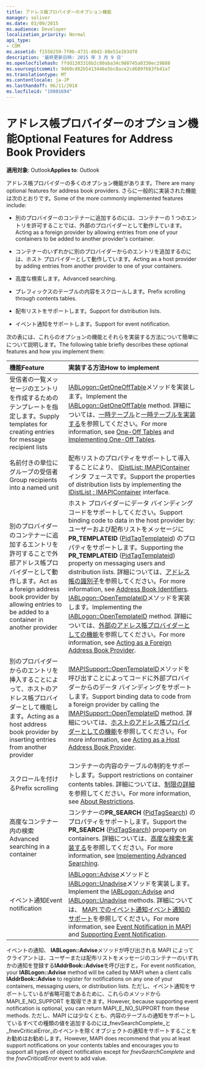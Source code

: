 ```yaml
---
title: アドレス帳プロバイダーのオプション機能
manager: soliver
ms.date: 03/09/2015
ms.audience: Developer
localization_priority: Normal
api_type:
- COM
ms.assetid: f1558259-7f0b-4731-80d2-88e51e203df0
description: '最終更新日時: 2015 年 3 月 9 日'
ms.openlocfilehash: ffdd1203316b2c80aba34c980745a0330ec19888
ms.sourcegitcommit: 9d60cd82b5413446e5bc8ace2cd689f683fb41a7
ms.translationtype: MT
ms.contentlocale: ja-JP
ms.lasthandoff: 06/11/2018
ms.locfileid: "19801694"
---
```

# <a name="optional-features-for-address-book-providers"></a><span data-ttu-id="9485d-103">アドレス帳プロバイダーのオプション機能</span><span class="sxs-lookup"><span data-stu-id="9485d-103">Optional Features for Address Book Providers</span></span>

  
  
<span data-ttu-id="9485d-104">**適用対象**: Outlook</span><span class="sxs-lookup"><span data-stu-id="9485d-104">**Applies to**: Outlook</span></span> 
  
<span data-ttu-id="9485d-105">アドレス帳プロバイダーの多くのオプション機能があります。</span><span class="sxs-lookup"><span data-stu-id="9485d-105">There are many optional features for address book providers.</span></span> <span data-ttu-id="9485d-106">さらに一般的に実装された機能は次のとおりです。</span><span class="sxs-lookup"><span data-stu-id="9485d-106">Some of the more commonly implemented features include:</span></span>
  
- <span data-ttu-id="9485d-107">別のプロバイダーのコンテナーに追加するのには、コンテナーの 1 つのエントリを許可することでは、外部のプロバイダーとして動作しています。</span><span class="sxs-lookup"><span data-stu-id="9485d-107">Acting as a foreign provider by allowing entries from one of your containers to be added to another provider's container.</span></span>
    
- <span data-ttu-id="9485d-108">コンテナーのいずれかに別のプロバイダーからのエントリを追加するのには、ホスト プロバイダーとして動作しています。</span><span class="sxs-lookup"><span data-stu-id="9485d-108">Acting as a host provider by adding entries from another provider to one of your containers.</span></span>
    
- <span data-ttu-id="9485d-109">高度な検索します。</span><span class="sxs-lookup"><span data-stu-id="9485d-109">Advanced searching.</span></span>
    
- <span data-ttu-id="9485d-110">プレフィックスのテーブルの内容をスクロールします。</span><span class="sxs-lookup"><span data-stu-id="9485d-110">Prefix scrolling through contents tables.</span></span>
    
- <span data-ttu-id="9485d-111">配布リストをサポートします。</span><span class="sxs-lookup"><span data-stu-id="9485d-111">Support for distribution lists.</span></span>
    
- <span data-ttu-id="9485d-112">イベント通知をサポートします。</span><span class="sxs-lookup"><span data-stu-id="9485d-112">Support for event notification.</span></span>
    
<span data-ttu-id="9485d-113">次の表には、これらのオプションの機能とそれらを実装する方法について簡単にについて説明します。</span><span class="sxs-lookup"><span data-stu-id="9485d-113">The following table briefly describes these optional features and how you implement them:</span></span>
  
|<span data-ttu-id="9485d-114">**機能**</span><span class="sxs-lookup"><span data-stu-id="9485d-114">**Feature**</span></span>|<span data-ttu-id="9485d-115">**実装する方法**</span><span class="sxs-lookup"><span data-stu-id="9485d-115">**How to implement**</span></span>|
|:-----|:-----|
|<span data-ttu-id="9485d-116">受信者の一覧メッセージのエントリを作成するためのテンプレートを指定します。</span><span class="sxs-lookup"><span data-stu-id="9485d-116">Supply templates for creating entries for message recipient lists</span></span>  <br/> |<span data-ttu-id="9485d-117">[IABLogon::GetOneOffTable](iablogon-getoneofftable.md)メソッドを実装します。</span><span class="sxs-lookup"><span data-stu-id="9485d-117">Implement the [IABLogon::GetOneOffTable](iablogon-getoneofftable.md) method.</span></span> <span data-ttu-id="9485d-118">詳細については、[一時テーブル](one-off-tables.md)と[一時テーブルを実装する](implementing-one-off-tables.md)を参照してください。</span><span class="sxs-lookup"><span data-stu-id="9485d-118">For more information, see [One-Off Tables](one-off-tables.md) and [Implementing One-Off Tables](implementing-one-off-tables.md).</span></span>  <br/> |
|<span data-ttu-id="9485d-119">名前付きの単位にグループの受信者</span><span class="sxs-lookup"><span data-stu-id="9485d-119">Group recipients into a named unit</span></span>  <br/> |<span data-ttu-id="9485d-120">配布リストのプロパティをサポートして導入することにより、 [IDistList: IMAPIContainer](idistlistimapicontainer.md)インタ フェースです。</span><span class="sxs-lookup"><span data-stu-id="9485d-120">Support the properties of distribution lists by implementing the [IDistList : IMAPIContainer](idistlistimapicontainer.md) interface.</span></span>  <br/> |
|<span data-ttu-id="9485d-121">別のプロバイダーのコンテナーに追加するエントリを許可することで外部アドレス帳プロバイダーとして動作します。</span><span class="sxs-lookup"><span data-stu-id="9485d-121">Act as a foreign address book provider by allowing entries to be added to a container in another provider</span></span>  <br/> | <span data-ttu-id="9485d-122">ホスト プロバイダーにデータ バインディング コードをサポートしてください。</span><span class="sxs-lookup"><span data-stu-id="9485d-122">Support binding code to data in the host provider by:</span></span>  <br/>  <span data-ttu-id="9485d-123">ユーザーおよび配布リストをメッセージに**PR_TEMPLATEID** ([PidTagTemplateid](pidtagtemplateid-canonical-property.md)) のプロパティをサポートします。</span><span class="sxs-lookup"><span data-stu-id="9485d-123">Supporting the **PR_TEMPLATEID** ([PidTagTemplateid](pidtagtemplateid-canonical-property.md)) property on messaging users and distribution lists.</span></span> <span data-ttu-id="9485d-124">詳細については、[アドレス帳の識別子](address-book-identifiers.md)を参照してください。</span><span class="sxs-lookup"><span data-stu-id="9485d-124">For more information, see [Address Book Identifiers](address-book-identifiers.md).</span></span>  <br/>  <span data-ttu-id="9485d-125">[IABLogon::OpenTemplateID](iablogon-opentemplateid.md)メソッドを実装します。</span><span class="sxs-lookup"><span data-stu-id="9485d-125">Implementing the [IABLogon::OpenTemplateID](iablogon-opentemplateid.md) method.</span></span> <span data-ttu-id="9485d-126">詳細については、[外部のアドレス帳プロバイダーとしての機能](acting-as-a-foreign-address-book-provider.md)を参照してください。</span><span class="sxs-lookup"><span data-stu-id="9485d-126">For more information, see [Acting as a Foreign Address Book Provider](acting-as-a-foreign-address-book-provider.md).</span></span>  <br/> |
|<span data-ttu-id="9485d-127">別のプロバイダーからのエントリを挿入することによって、ホストのアドレス帳プロバイダーとして機能します。</span><span class="sxs-lookup"><span data-stu-id="9485d-127">Acting as a host address book provider by inserting entries from another provider</span></span>  <br/> |<span data-ttu-id="9485d-128">[IMAPISupport::OpenTemplateID](imapisupport-opentemplateid.md)メソッドを呼び出すことによってコードに外部プロバイダーからのデータ バインディングをサポートします。</span><span class="sxs-lookup"><span data-stu-id="9485d-128">Support binding data to code from a foreign provider by calling the [IMAPISupport::OpenTemplateID](imapisupport-opentemplateid.md) method.</span></span> <span data-ttu-id="9485d-129">詳細については、[ホストのアドレス帳プロバイダーとしての機能](acting-as-a-host-address-book-provider.md)を参照してください。</span><span class="sxs-lookup"><span data-stu-id="9485d-129">For more information, see [Acting as a Host Address Book Provider](acting-as-a-host-address-book-provider.md).</span></span>  <br/> |
|<span data-ttu-id="9485d-130">スクロールを付ける</span><span class="sxs-lookup"><span data-stu-id="9485d-130">Prefix scrolling</span></span>  <br/> |<span data-ttu-id="9485d-131">コンテナーの内容のテーブルの制約をサポートします。</span><span class="sxs-lookup"><span data-stu-id="9485d-131">Support restrictions on container contents tables.</span></span> <span data-ttu-id="9485d-132">詳細については、[制限の詳細](about-restrictions.md)を参照してください。</span><span class="sxs-lookup"><span data-stu-id="9485d-132">For more information, see [About Restrictions](about-restrictions.md).</span></span>  <br/> |
|<span data-ttu-id="9485d-133">高度なコンテナー内の検索</span><span class="sxs-lookup"><span data-stu-id="9485d-133">Advanced searching in a container</span></span>  <br/> |<span data-ttu-id="9485d-134">コンテナーの**PR_SEARCH** ([PidTagSearch](pidtagsearch-canonical-property.md)) のプロパティをサポートします。</span><span class="sxs-lookup"><span data-stu-id="9485d-134">Support the **PR_SEARCH** ([PidTagSearch](pidtagsearch-canonical-property.md)) property on containers.</span></span> <span data-ttu-id="9485d-135">詳細については、[高度な検索を実装する](implementing-advanced-searching.md)を参照してください。</span><span class="sxs-lookup"><span data-stu-id="9485d-135">For more information, see [Implementing Advanced Searching](implementing-advanced-searching.md).</span></span>  <br/> |
|<span data-ttu-id="9485d-136">イベント通知</span><span class="sxs-lookup"><span data-stu-id="9485d-136">Event notification</span></span>  <br/> |<span data-ttu-id="9485d-137">[IABLogon::Advise](iablogon-advise.md)メソッドと[IABLogon::Unadvise](iablogon-unadvise.md)メソッドを実装します。</span><span class="sxs-lookup"><span data-stu-id="9485d-137">Implement the [IABLogon::Advise](iablogon-advise.md) and [IABLogon::Unadvise](iablogon-unadvise.md) methods.</span></span> <span data-ttu-id="9485d-138">詳細については、 [MAPI でのイベント通知](event-notification-in-mapi.md)[イベント通知のサポート](supporting-event-notification.md)を参照してください。</span><span class="sxs-lookup"><span data-stu-id="9485d-138">For more information, see [Event Notification in MAPI](event-notification-in-mapi.md) and [Supporting Event Notification](supporting-event-notification.md).</span></span>  <br/> |
   
<span data-ttu-id="9485d-139">イベントの通知、 **IABLogon::Advise**メソッドが呼び出される MAPI によってクライアントは、ユーザーまたは配布リストをメッセージのコンテナーのいずれかの通知を登録する**IAddrBook::Advise**を呼び出すと。</span><span class="sxs-lookup"><span data-stu-id="9485d-139">For event notification, your **IABLogon::Advise** method will be called by MAPI when a client calls **IAddrBook::Advise** to register for notifications on any one of your containers, messaging users, or distribution lists.</span></span> <span data-ttu-id="9485d-140">ただし、イベント通知をサポートしているが省略可能であるために、これらのメソッドから MAPI_E_NO_SUPPORT を取得できます。</span><span class="sxs-lookup"><span data-stu-id="9485d-140">However, because supporting event notification is optional, you can return MAPI_E_NO_SUPPORT from these methods.</span></span> <span data-ttu-id="9485d-141">ただし、MAPI には少なくとも、内容のテーブルの通知をサポートしているすべての種類の値を追加するのには_fnevSearchComplete_と_fnevCriticalError_のイベントを除くオブジェクトの通知をサポートすることをお勧めはお勧めします。</span><span class="sxs-lookup"><span data-stu-id="9485d-141">However, MAPI does recommend that you at least support notifications on your contents tables and encourages you to support all types of object notification except for  _fnevSearchComplete_ and the  _fnevCriticalError_ event to add value.</span></span> 
  

